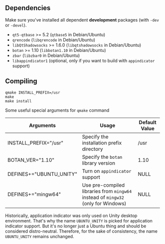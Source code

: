 ## Dependencies

Make sure you've installed all dependent **development** packages (with `-dev` or `-devel`).

- `qt5-qtbase` >= 5.2 (`qtbase5` in Debian/Ubuntu)
- `qrencode` (`libqrencode` in Debian/Ubuntu)
- `libQtShadowsocks` >= 1.6.0 (`libqtshadowsocks` in Debian/Ubuntu)
- `botan` >= 1.10 (`libbotan1.10` in Debian/Ubuntu)
- `zbar` (`libzbar0` in Debian/Ubuntu)
- `libappindicator1` (optional, only if you want to build with `appindicator` support)

## Compiling

```
qmake INSTALL_PREFIX=/usr
make
make install
```

Some useful special arguments for `qmake` command

|Arguments|Usage|Default Value|
|---------|------|-------|
|INSTALL_PREFIX="/usr"|Specify the installation prefix directory|/usr|
|BOTAN_VER="1.10"|Specify the `botan` library version|1.10|
|DEFINES+="UBUNTU_UNITY"|Turn on `appindicator` support|NULL|
|DEFINES+="mingw64"|Use pre-compiled libraries from `mingw64` instead of `mingw32` (only for Windows)|NULL|

Historically, application indicator was only used on Unity desktop environment. That's why the name `UBUNTU_UNITY` is picked for application indicator support. But it's no longer just a Ubuntu thing and should be considered distro-neutral. Therefore, for the sake of consistency, the name `UBUNTU_UNITY` remains unchanged.